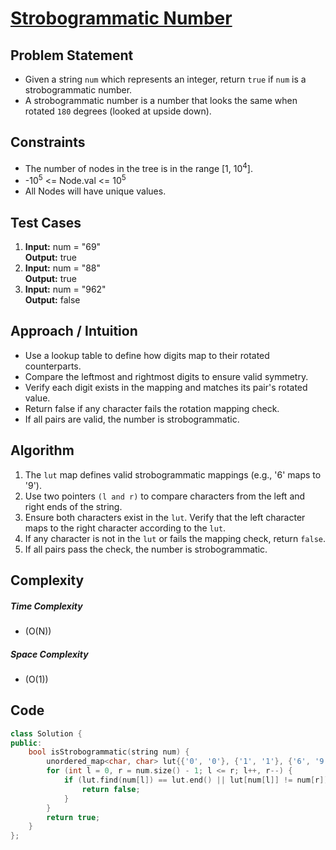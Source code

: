 # [Strobogrammatic Number](https://leetcode.com/problems/strobogrammatic-number/description/)

## Problem Statement
- Given a string `num` which represents an integer, return `true` if `num` is a strobogrammatic number.
- A strobogrammatic number is a number that looks the same when rotated `180` degrees (looked at upside down).




## Constraints
- The number of nodes in the tree is in the range [1, 10<sup>4</sup>].
- -10<sup>5</sup> <= Node.val <= 10<sup>5</sup>
- All Nodes will have unique values.




## Test Cases
1. **Input:** num = "69" <br>
**Output:** true
2. **Input:** num = "88"<br>
**Output:** true
3. **Input:** num = "962"<br>
**Output:** false




## Approach / Intuition 
- Use a lookup table to define how digits map to their rotated counterparts.
- Compare the leftmost and rightmost digits to ensure valid symmetry.
- Verify each digit exists in the mapping and matches its pair's rotated value.
- Return false if any character fails the rotation mapping check.
- If all pairs are valid, the number is strobogrammatic.




## Algorithm 
1. The `lut` map defines valid strobogrammatic mappings (e.g., '6' maps to '9').
2. Use two pointers `(l and r)` to compare characters from the left and right ends of the string.
3. Ensure both characters exist in the `lut`. Verify that the left character maps to the right character according to the `lut`.
4. If any character is not in the `lut` or fails the mapping check, return `false`.
5. If all pairs pass the check, the number is strobogrammatic.




## Complexity
##### Time Complexity
- \(O(N)\)
##### Space Complexity
- \(O(1)\)




## Code
```cpp
class Solution {
public:
    bool isStrobogrammatic(string num) {
        unordered_map<char, char> lut{{'0', '0'}, {'1', '1'}, {'6', '9'}, {'8', '8'}, {'9', '6'}};
        for (int l = 0, r = num.size() - 1; l <= r; l++, r--) {
            if (lut.find(num[l]) == lut.end() || lut[num[l]] != num[r]) {
                return false;
            }
        }
        return true;
    }
};
```